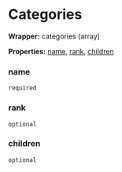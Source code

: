 <show-structure for="none" depth="0"></show-structure>

# Categories

<tldr>
    <p><b>Wrapper:</b> categories (array)</p>
    <p><b>Properties:</b> <a href="#name">name</a>, <a href="#rank">rank</a>, <a href="#children">children</a></p>
</tldr>
  

### name
`required`

### rank
`optional`

### children
`optional`